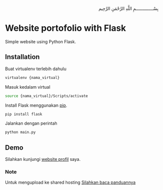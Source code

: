 <p align="right">
بِسْــــــــــــــمِ اللَّهِ الرَّحْمَنِ الرَّحِيم 
</p>

# Website portofolio with Flask

Simple website using Python Flask.

## Installation

Buat virtualenv terlebih dahulu
```bash
virtualenv {nama_virtual}
```
Masuk kedalam virtual
```bash
source {nama_virtual}/Scripts/activate
```
Install Flask menggunakan [pip](https://pip.pypa.io/en/stable/).
```bash
pip install flask
```
Jalankan dengan perintah
```bash
python main.py
```
## Demo
Silahkan kunjungi [website profil](https://afrizalmy.com) saya.

### Note
Untuk mengupload ke shared hosting [Silahkan baca panduannya](https://www.domainesia.com/panduan/cara-menjalankan-flask-python-di-hosting/)
